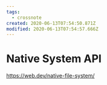 ```yaml
---
tags:
  - crossnote
created: 2020-06-13T07:54:50.871Z
modified: 2020-06-13T07:54:57.666Z
---
```


# Native System API

https://web.dev/native-file-system/
